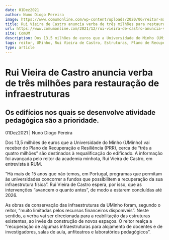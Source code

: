 ```yaml
---
date: 01Dez2021
author: Nuno Diogo Pereira
image: https://www.comumonline.com/wp-content/uploads/2020/06/reitor-mariana-1500x1000.jpg
title: Rui Vieira de Castro anuncia verba de três milhões para restauração de infraestruturas
url: https://www.comumonline.com/2021/12/rui-vieira-de-castro-anuncia-verba-de-tres-milhoes-para-restauracao-de-infraestruturas/
site: ComUM
description: Dos 13,5 milhões de euros que a Universidade do Minho (UMinho) vai receber, cerca de “três a quatro milhões” são destinados à requalificação do edificado.
tags: reitor, UMinho, Rui Vieira de Castro, Estruturas, Plano de Recuperação e Resiliência
type: article
---
```



# Rui Vieira de Castro anuncia verba de três milhões para restauração de infraestruturas

## Os edifícios nos quais se desenvolve atividade pedagógica são a prioridade.

01Dez2021 | Nuno Diogo Pereira

Dos 13,5 milhões de euros que a Universidade do Minho (UMinho) vai receber do Plano de Recuperação e Resiliência (PRR), cerca de “três a quatro milhões” são destinados à requalificação do edificado. A informação foi avançada pelo reitor da academia minhota, Rui Vieira de Castro, em entrevista à RUM.

“Há mais de 15 anos que não temos, em Portugal, programas que permitam às universidades concorrer a fundos que possibilitem a recuperação da sua infraestrutura física”. Rui Vieira de Castro espera, por isso, que as intervenções “avancem o quanto antes”, de modo a estarem concluídas até 2026.

As obras de conservação das infraestruturas da UMinho foram, segundo o reitor, “muito limitadas pelos recursos financeiros disponíveis”. Neste sentido, a verba vai ser direcionada para a reabilitação das estruturas existentes, ao invés da construção de novos espaços. O reitor realça a “recuperação de algumas infraestruturas para alojamento de docentes e de investigadores, salas de aula, anfiteatros e laboratórios pedagógicos”.  

